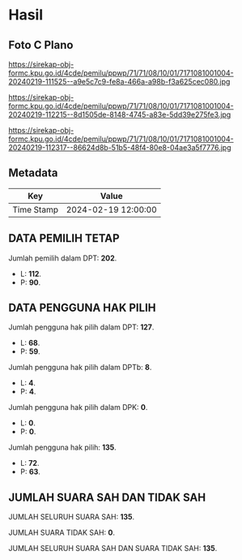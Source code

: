 # Hasil

## Foto C Plano

https://sirekap-obj-formc.kpu.go.id/4cde/pemilu/ppwp/71/71/08/10/01/7171081001004-20240219-111525--a9e5c7c9-fe8a-466a-a98b-f3a625cec080.jpg

https://sirekap-obj-formc.kpu.go.id/4cde/pemilu/ppwp/71/71/08/10/01/7171081001004-20240219-112215--8d1505de-8148-4745-a83e-5dd39e275fe3.jpg

https://sirekap-obj-formc.kpu.go.id/4cde/pemilu/ppwp/71/71/08/10/01/7171081001004-20240219-112317--86624d8b-51b5-48f4-80e8-04ae3a5f7776.jpg


## Metadata

| Key        | Value               |
| ---------- | ------------------- |
| Time Stamp | 2024-02-19 12:00:00 |


## DATA PEMILIH TETAP

Jumlah pemilih dalam DPT: **202**.
 * L: **112**.
 * P: **90**.

## DATA PENGGUNA HAK PILIH

Jumlah pengguna hak pilih dalam DPT: **127**.
 * L: **68**.
 * P: **59**.

Jumlah pengguna hak pilih dalam DPTb: **8**.
 * L: **4**.
 * P: **4**.

Jumlah pengguna hak pilih dalam DPK: **0**.
 * L: **0**.
 * P: **0**.

Jumlah pengguna hak pilih: **135**.
 * L: **72**.
 * P: **63**.

## JUMLAH SUARA SAH DAN TIDAK SAH

JUMLAH SELURUH SUARA SAH: **135**.

JUMLAH SUARA TIDAK SAH: **0**.

JUMLAH SELURUH SUARA SAH DAN SUARA TIDAK SAH: **135**.



